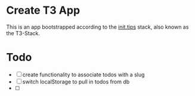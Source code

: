 # Create T3 App

This is an app bootstrapped according to the [init.tips](https://init.tips) stack, also known as the T3-Stack.

# Todo

- [ ] create functionality to associate todos with a slug
- [ ] switch localStorage to pull in todos from db
- [ ]
